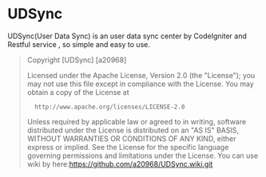 UDSync
======
UDSync(User Data Sync) is an user data sync center by CodeIgniter and Restful service , so simple and easy to use.

>   Copyright [UDSync] [a20968]
>
>   Licensed under the Apache License, Version 2.0 (the "License");
>   you may not use this file except in compliance with the License.
>   You may obtain a copy of the License at
>
>       http://www.apache.org/licenses/LICENSE-2.0
>
>   Unless required by applicable law or agreed to in writing, software
>   distributed under the License is distributed on an "AS IS" BASIS,
>   WITHOUT WARRANTIES OR CONDITIONS OF ANY KIND, either express or implied.
>   See the License for the specific language governing permissions and
>   limitations under the License.
>   You can use wiki by here:https://github.com/a20968/UDSync.wiki.git

